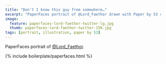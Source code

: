 ```yaml
---
title: "Don't I know this guy from somewhere…"
excerpt: "PaperFaces portrait of @Lord_Faethor drawn with Paper by 53 on an iPad."
image: 
  feature: paperfaces-lord-faethor-twitter-lg.jpg
  thumb: paperfaces-lord-faethor-twitter-150.jpg
tags: [portrait, illustration, paper by 53]
---
```


PaperFaces portrait of [@Lord_Faethor](http://twitter.com/Lord_Faethor).

{% include boilerplate/paperfaces.html %}